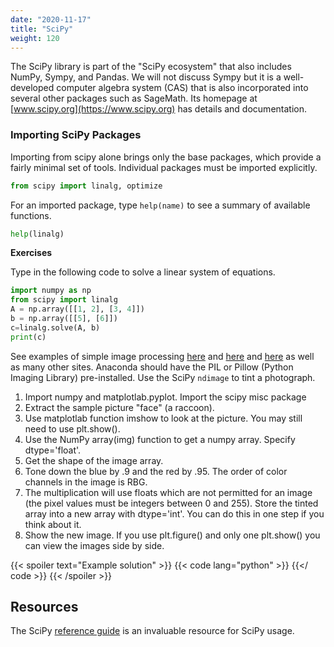 ```yaml
---
date: "2020-11-17"
title: "SciPy"
weight: 120
---
```


The SciPy library is part of the "SciPy ecosystem" that also includes NumPy, Sympy, and Pandas.  We will not discuss Sympy but it is a well-developed computer algebra system (CAS) that is also incorporated into several other packages such as SageMath.
Its homepage at [www.scipy.org](https://www.scipy.org) has details and documentation.  

### Importing SciPy Packages

Importing from scipy alone brings only the base packages, which provide a fairly minimal set of tools.  Individual packages must be imported explicitly.

```python
from scipy import linalg, optimize
```

For an imported package, type `help(name)` to see a summary of available functions.

```python
help(linalg)
```

**Exercises**

Type in the following code to solve a linear system of equations.

```python
import numpy as np
from scipy import linalg
A = np.array([[1, 2], [3, 4]])
b = np.array([[5], [6]])
c=linalg.solve(A, b)
print(c)
```

See examples of simple image processing [here](https://www.tutorialspoint.com/scipy/scipy_ndimage.htm) and [here](https://data-flair.training/blogs/image-processing-with-scipy-and-numpy/) and [here](https://note.nkmk.me/en/python-numpy-image-processing/) as well as many other sites.  Anaconda should have the PIL or Pillow (Python Imaging Library) pre-installed.
Use the SciPy `ndimage` to tint a photograph.
1. Import numpy and matplotlab.pyplot. Import the scipy misc package
2. Extract the sample picture "face" (a raccoon).
3. Use matplotlab function imshow to look at the picture.  You may still need to use plt.show().
4. Use the NumPy array(img) function to get a numpy array. Specify dtype='float'.
5. Get the shape of the image array.
6. Tone down the blue by .9 and the red by .95.  The order of color channels in the image is RBG.
7. The multiplication will use floats which are not permitted for an image (the pixel values must be integers between 0 and 255).  Store the tinted array into a new array with dtype='int'.  You can do this in one step if you think about it.
8. Show the new image.  If you use plt.figure() and only one plt.show() you can view the images side by side.

{{< spoiler text="Example solution" >}}
{{< code lang="python" >}}
[](/content/courses/python-introduction/code/exercises/scipy_img.py)
{{</ code >}}
{{< /spoiler >}}

## Resources

The SciPy [reference guide](https://docs.scipy.org/doc/scipy/reference/) is an invaluable resource for SciPy usage.
